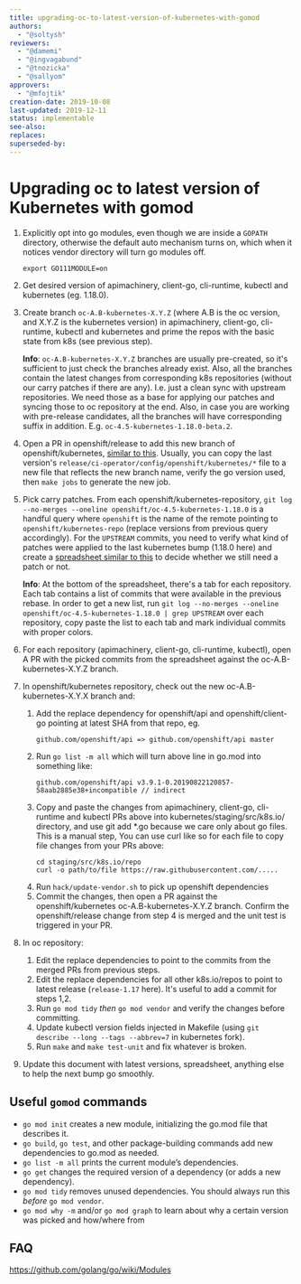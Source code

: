 ```yaml
---
title: upgrading-oc-to-latest-version-of-kubernetes-with-gomod
authors:
  - "@soltysh"
reviewers:
  - "@damemi"
  - "@ingvagabund"
  - "@tnozicka"
  - "@sallyom"
approvers:
  - "@mfojtik"
creation-date: 2019-10-08
last-updated: 2019-12-11
status: implementable
see-also:
replaces:
superseded-by:
---
```


# Upgrading oc to latest version of Kubernetes with gomod

1. Explicitly opt into go modules, even though we are inside a `GOPATH` directory,
   otherwise the default auto mechanism turns on, which when it notices vendor
   directory will turn go modules off.
   ```
   export GO111MODULE=on
   ```

2. Get desired version of apimachinery, client-go, cli-runtime, kubectl and kubernetes (eg. 1.18.0).

3. Create branch `oc-A.B-kubernetes-X.Y.Z` (where A.B is the oc version, and X.Y.Z is the kubernetes version)
   in apimachinery, client-go, cli-runtime, kubectl and kubernetes and prime the repos with the basic
   state from k8s (see previous step).

   **Info**: `oc-A.B-kubernetes-X.Y.Z` branches are usually pre-created, so it's sufficient to just check the branches already exist. Also, all the branches contain the latest changes from corresponding k8s repositories (without our carry patches if there are any). I.e. just a clean sync with upstream repositories. We need those as a base for applying our patches and syncing those to oc repository at the end.
   Also, in case you are working with pre-release candidates, all the branches will have corresponding suffix in addition. E.g. `oc-4.5-kubernetes-1.18.0-beta.2`.

4. Open a PR in openshift/release to add this new branch of openshift/kubernetes, [similar to this](https://github.com/openshift/release/pull/7582).
   Usually, you can copy the last version's `release/ci-operator/config/openshift/kubernetes/*` file to a new file that reflects the new branch name,
   verify the go version used, then `make jobs` to generate the new job.

5. Pick carry patches. From each openshift/kubernetes-repository, `git log --no-merges --oneline openshift/oc-4.5-kubernetes-1.18.0`
   is a handful query where `openshift` is the name of the remote pointing to `openshift/kubernetes-repo`
   (replace versions from previous query accordingly). For the `UPSTREAM` commits, you need
   to verify what kind of patches were applied to the last kubernetes bump (1.18.0 here) and create a
   [spreadsheet similar to this](https://docs.google.com/spreadsheets/d/1caKr7-FGn14H2P8UZ6K7wrjcqwQIRuEA_nQR8X4iKJ0/edit#gid=1354624919)
   to decide whether we still need a patch or not.

   **Info**: At the bottom of the spreadsheet, there's a tab for each repository.
   Each tab contains a list of commits that were available in the previous rebase.
   In order to get a new list, run `git log --no-merges --oneline openshift/oc-4.5-kubernetes-1.18.0 | grep UPSTREAM`
   over each repository, copy paste the list to each tab and mark individual commits with proper colors.

6. For each repository (apimachinery, client-go, cli-runtime, kubectl), open A PR with the picked commits from the
   spreadsheet against the oc-A.B-kubernetes-X.Y.Z branch.

7. In openshift/kubernetes repository, check out the new oc-A.B-kubernetes-X.Y.X branch and:
   1. Add the replace dependency for openshift/api and openshift/client-go pointing at latest SHA from that repo, eg.
      ```
      github.com/openshift/api => github.com/openshift/api master
      ```
   2. Run `go list -m all` which will turn above line in go.mod into something like:
      ```
      github.com/openshift/api v3.9.1-0.20190822120857-58aab2885e38+incompatible // indirect
      ```
   3. Copy and paste the changes from apimachinery, client-go, cli-runtime and kubectl PRs above into kubernetes/staging/src/k8s.io/ directory,
      and use git add *.go because we care only about go files.  This is a manual step, You can use curl like so for each file to copy file
      changes from your PRs above:
      ```
      cd staging/src/k8s.io/repo
      curl -o path/to/file https://raw.githubusercontent.com/.....
      ```
   4. Run `hack/update-vendor.sh` to pick up openshift dependencies
   5. Commit the changes, then open a PR against the openshift/kubernetes oc-A.B-kubernetes-X.Y.Z branch.
      Confirm the openshift/release change from step 4 is merged and the unit test is triggered in your PR.
8. In oc repository:
   1. Edit the replace dependencies to point to the commits from the merged PRs from previous steps.
   2. Edit the replace dependencies for all other k8s.io/repos to point to latest release (`release-1.17` here).
      It's useful to add a commit for steps 1,2.
   3. Run `go mod tidy` _then_ `go mod vendor` and verify the changes before committing.
   3. Update kubectl version fields injected in Makefile (using `git describe --long --tags --abbrev=7` in kubernetes fork).
   4. Run `make` and `make test-unit` and fix whatever is broken.
9. Update this document with latest versions, spreadsheet, anything else to help the next bump go smoothly.

## Useful `gomod` commands

* `go mod init` creates a new module, initializing the go.mod file that describes it.
* `go build`, `go test`, and other package-building commands add new dependencies to go.mod as needed.
* `go list -m all` prints the current module’s dependencies.
* `go get` changes the required version of a dependency (or adds a new dependency).
* `go mod tidy` removes unused dependencies.  You should always run this _before_ `go mod vendor`.
* `go mod why -m` and/or `go mod graph` to learn about why a certain version was picked and how/where from

## FAQ

https://github.com/golang/go/wiki/Modules
